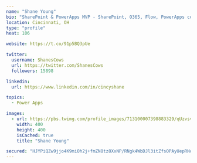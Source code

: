 ```yaml
---
name: "Shane Young"
bio: "SharePoint & PowerApps MVP - SharePoint, O365, Flow, PowerApps consulting? @PowerApps911 | Pure Snark? You found it."
location: Cincinnati, OH
type: "profile"
heat: 106

website: https://t.co/91p5BQ3pUe

twitter:
  username: ShanesCows
  url: https://twitter.com/ShanesCows
  followers: 15898

linkedin:
  url: https://www.linkedin.com/in/cincyshane

topics:
  - Power Apps

images:
  - url: https://pbs.twimg.com/profile_images/713100007398883329/qUzvsvQ3_400x400.jpg
    width: 400
    height: 400
    isCached: true
    title: "Shane Young"

secured: "HJYPiQZw9jjo4K9miOh2j+fmZN8tz8XxNP/RNgk4WbDJl3itZfsOPAyUepRNooc2ivC82J+yu+NKP+HOGEfOVbCNdBG20VFAPNESh3GSHiiol22P8GtsV9DfhyNVYsi9+gZI7kytTQlMKEXCcdFMvdpBFhGESTyWrTFuzihaABh2FgqXf5KaiNYVUGF2yO9tTWoRfaezhRxyWVlg/3IQlDnmQpBPmEDsyPaCNft6Mf+p66TpCPwCo4yf9uQIxdbeTk+N4Rqx4SX4lXrRBMXN/gU5HEo2IToSq1u07dJFH3nQ3jda5VaS+PUfxiWY54ppNw/wZNvBIWMgkT0GAoOXeOyQCSYTFZee9XV+d2WB0vrdFuuqvEBqJQWQzF7QceeGUHX1TZMrQZbLbliKeVDZjo4fVyaYWRK0tvApVTsf8zo=;OGPe/WrRwc40Hm/yC5qIHA=="
---
```


